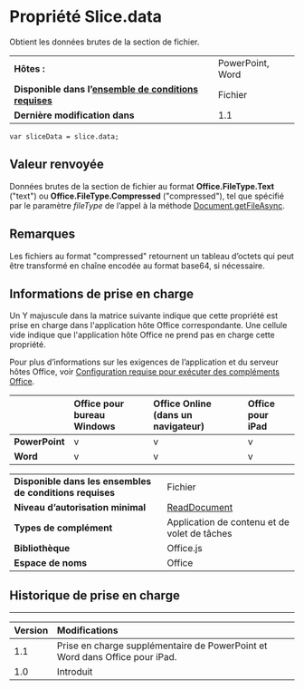
# <a name="slice.data-property"></a>Propriété Slice.data
Obtient les données brutes de la section de fichier.

|||
|:-----|:-----|
|**Hôtes :**|PowerPoint, Word|
|**Disponible dans l’[ensemble de conditions requises](../../docs/overview/specify-office-hosts-and-api-requirements.md)**|Fichier|
|**Dernière modification dans**|1.1|

```
var sliceData = slice.data;
```


## <a name="return-value"></a>Valeur renvoyée

Données brutes de la section de fichier au format **Office.FileType.Text** ("text") ou **Office.FileType.Compressed** ("compressed"), tel que spécifié par le paramètre _fileType_ de l’appel à la méthode [Document.getFileAsync](../../reference/shared/document.getfileasync.md).


## <a name="remarks"></a>Remarques

Les fichiers au format "compressed" retournent un tableau d’octets qui peut être transformé en chaîne encodée au format base64, si nécessaire.


## <a name="support-details"></a>Informations de prise en charge


Un Y majuscule dans la matrice suivante indique que cette propriété est prise en charge dans l'application hôte Office correspondante. Une cellule vide indique que l'application hôte Office ne prend pas en charge cette propriété.

Pour plus d’informations sur les exigences de l’application et du serveur hôtes Office, voir [Configuration requise pour exécuter des compléments Office](../../docs/overview/requirements-for-running-office-add-ins.md).


||**Office pour bureau Windows**|**Office Online (dans un navigateur)**|**Office pour iPad**|
|:-----|:-----|:-----|:-----|
|**PowerPoint**|v|v|v|
|**Word**|v|v|v|


|||
|:-----|:-----|
|**Disponible dans les ensembles de conditions requises**|Fichier|
|**Niveau d’autorisation minimal**|[ReadDocument](../../docs/develop/requesting-permissions-for-api-use-in-content-and-task-pane-add-ins.md)|
|**Types de complément**|Application de contenu et de volet de tâches|
|**Bibliothèque**|Office.js|
|**Espace de noms**|Office|

## <a name="support-history"></a>Historique de prise en charge



****


|**Version**|**Modifications**|
|:-----|:-----|
|1.1|Prise en charge supplémentaire de PowerPoint et Word dans Office pour iPad.|
|1.0|Introduit|
